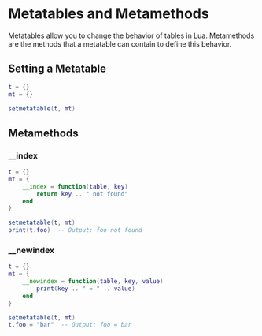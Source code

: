 # Metatables and Metamethods

Metatables allow you to change the behavior of tables in Lua. Metamethods are the methods that a metatable can contain to define this behavior.

## Setting a Metatable

```lua
t = {}
mt = {}

setmetatable(t, mt)
```

## Metamethods

### __index

```lua
t = {}
mt = {
    __index = function(table, key)
        return key .. " not found"
    end
}

setmetatable(t, mt)
print(t.foo)  -- Output: foo not found
```

### __newindex

```lua
t = {}
mt = {
    __newindex = function(table, key, value)
        print(key .. " = " .. value)
    end
}

setmetatable(t, mt)
t.foo = "bar"  -- Output: foo = bar
```

